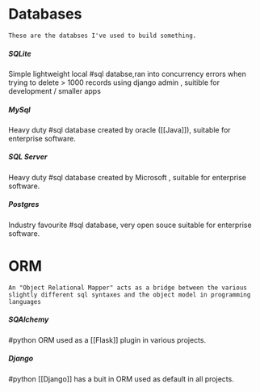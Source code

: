 
# Databases

	These are the databses I've used to build something.

##### SQLite 
Simple lightweight local #sql databse,ran into concurrency errors when trying to delete > 1000 records using django admin , suitible for development / smaller apps 

##### MySql 
Heavy duty #sql database created by oracle ([[Java]]), suitable for enterprise software.

##### SQL Server 
Heavy duty #sql database created by Microsoft , suitable for enterprise software.

##### Postgres 
Industry favourite #sql database, very open souce suitable for enterprise software.


# ORM

	An "Object Relational Mapper" acts as a bridge between the various slightly different sql syntaxes and the object model in programming languages  

##### SQAlchemy
#python ORM used as a [[Flask]] plugin in various projects.

##### Django
#python [[Django]] has a buit in ORM used as default in all projects.

